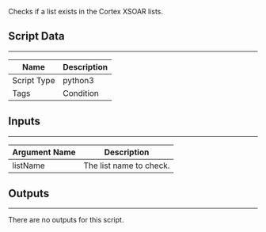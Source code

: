 Checks if a list exists in the Cortex XSOAR lists.

## Script Data

---

| **Name** | **Description** |
| --- | --- |
| Script Type | python3 |
| Tags | Condition |

## Inputs

---

| **Argument Name** | **Description** |
| --- | --- |
| listName | The list name to check.  |

## Outputs

---
There are no outputs for this script.
